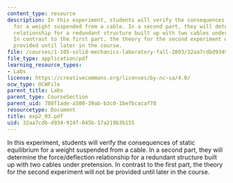 ```yaml
---
content_type: resource
description: In this experiment, students will verify the consequences of static equilibrium
  for a weight suspended from a cable. In a second part, they will determine the force/deflection
  relationship for a redundant structure built up with two cables under pretension.
  In contrast to the first part, the theory for the second experiment will not be
  provided until later in the course.
file: /courses/1-105-solid-mechanics-laboratory-fall-2003/32aa7cdbd934914f045b17a219b3b155_exp2_03.pdf
file_type: application/pdf
learning_resource_types:
- Labs
license: https://creativecommons.org/licenses/by-nc-sa/4.0/
ocw_type: OCWFile
parent_title: Labs
parent_type: CourseSection
parent_uid: 780f1ade-a500-39ab-b3c0-1befbcacaf78
resourcetype: Document
title: exp2_03.pdf
uid: 32aa7cdb-d934-914f-045b-17a219b3b155
---
```

In this experiment, students will verify the consequences of static equilibrium for a weight suspended from a cable. In a second part, they will determine the force/deflection relationship for a redundant structure built up with two cables under pretension. In contrast to the first part, the theory for the second experiment will not be provided until later in the course.